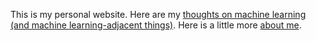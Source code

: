 This is my personal website. Here are my [thoughts on machine learning (and machine learning-adjacent things)][blog]. Here is a little more [about me][about].

[blog]: /blog
[about]: /about